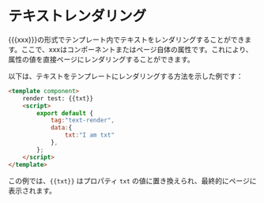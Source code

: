 # テキストレンダリング

{{{xxx}}}の形式でテンプレート内でテキストをレンダリングすることができます。ここで、xxxはコンポーネントまたはページ自体の属性です。これにより、属性の値を直接ページにレンダリングすることができます。

以下は、テキストをテンプレートにレンダリングする方法を示した例です：

<comp-viewer comp-name="text-render">

```html
<template component>
    render test: {{txt}}
    <script>
        export default {
            tag:"text-render",
            data:{
                txt:"I am txt"
            },
        };
    </script>
</template>
```

</comp-viewer>

この例では、`{{txt}}` はプロパティ `txt` の値に置き換えられ、最終的にページに表示されます。